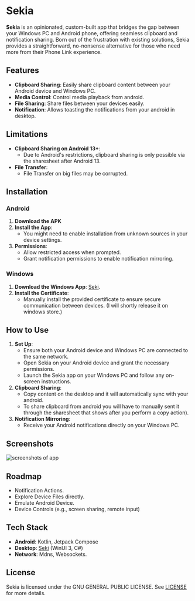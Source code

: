 # Sekia

**Sekia** is an opinionated, custom-built app that bridges the gap between your Windows PC and Android phone, offering seamless clipboard and notification sharing. Born out of the frustration with existing solutions, Sekia provides a straightforward, no-nonsense alternative for those who need more from their Phone Link experience.


## Features

- **Clipboard Sharing**: Easily share clipboard content between your Android device and Windows PC.
- **Media Control**: Control media playback from android.
- **File Sharing**: Share files between your devices easily.
- **Notification**: Allows toasting the notifications from your android in desktop.

## Limitations

- **Clipboard Sharing on Android 13+**:
    - Due to Android's restrictions, clipboard sharing is only possible via the sharesheet after Android 13.
- **File Transfer**:
    - File Transfer on big files may be corrupted.
## Installation

### Android

1. **Download the APK**
2. **Install the App**:
    - You might need to enable installation from unknown sources in your device settings.
3. **Permissions**:
    - Allow restricted access when prompted.
    - Grant notification permissions to enable notification mirroring.

### Windows

1. **Download the Windows App**: [Seki](https://github.com/shrimqy/Seki/).
2. **Install the Certificate**:
    - Manually install the provided certificate to ensure secure communication between devices. (I will shortly release it on windows store.)
## How to Use

1. **Set Up**:
    - Ensure both your Android device and Windows PC are connected to the same network.
    - Open Sekia on your Android device and grant the necessary permissions.
    - Launch the Sekia app on your Windows PC and follow any on-screen instructions.
2. **Clipboard Sharing**:
    - Copy content on the desktop and it will automatically sync with your android.
    - To share clipboard from android you will have to manually sent it through the sharesheet that shows after you perform a copy action).
3. **Notification Mirroring**:
    - Receive your Android notifications directly on your Windows PC.



## Screenshots

![screenshots of app](https://github.com/shrimqy/Sekia/blob/master/.github/readme-images/HomeScreen.png?raw=true)



## Roadmap

- Notification Actions.
- Explore Device Files directly.
- Emulate Android Device.
- Device Controls (e.g., screen sharing, remote input)

## Tech Stack

- **Android**: Kotlin, Jetpack Compose
- **Desktop**: [Seki](https://github.com/shrimqy/Seki) (WinUI 3, C#)
- **Network**: Mdns, Websockets.
## License

Sekia is licensed under the  GNU GENERAL PUBLIC LICENSE. See [LICENSE](https://github.com/shrimqy/Sekia/blob/master/LICENSE) for more details.
